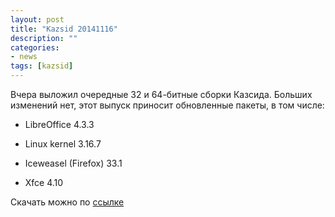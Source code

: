 ```yaml
---
layout: post
title: "Kazsid 20141116"
description: ""
categories:
- news
tags: [kazsid]
---
```


Вчера выложил очередные 32 и 64-битные сборки Казсида. Больших изменений нет, этот выпуск приносит обновленные пакеты, в том числе:

- LibreOffice 4.3.3
 
- Linux kernel 3.16.7

- Iceweasel (Firefox) 33.1

- Xfce 4.10

Скачать можно по [ссылке](http://sourceforge.net/projects/kazsid/files/)
